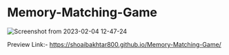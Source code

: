 # Memory-Matching-Game
![Screenshot from 2023-02-04 12-47-24](https://user-images.githubusercontent.com/104682381/216754823-12a05bbd-1fc4-45d6-8652-f792dc0a96fe.png)


Preview Link:- https://shoaibakhtar800.github.io/Memory-Matching-Game/
